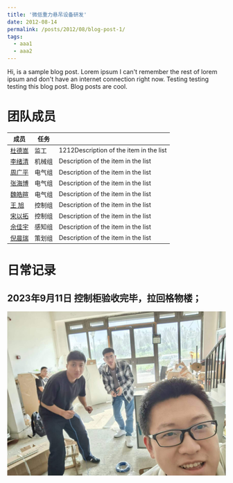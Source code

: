 ```yaml
---
title: '微低重力悬吊设备研发'
date: 2012-08-14
permalink: /posts/2012/08/blog-post-1/
tags:
  - aaa1
  - aaa2
---
```


Hi, is a sample blog post. Lorem ipsum I can't remember the rest of lorem ipsum and don't have an internet connection right now. Testing testing testing this blog post. Blog posts are cool.

# 团队成员

| 成员           | 任务   |                                                              |
| -------        | ------ | ----------------------------------------------              |
| [杜德嵩](#)    | 监工   | 1212Description of the item in the list                          |
| [李绪清](#)    | 机械组   | Description of the item in the list                          |
| [周广平](#)    | 电气组   | Description of the item in the list                          |
| [张海博](#)    | 电气组   | Description of the item in the list                          |
| [魏皓暄](#)    | 电气组   | Description of the item in the list                          |
| [王  旭](#)    | 控制组   | Description of the item in the list                          |
| [宋以拓](#)    | 控制组   | Description of the item in the list                          |
| [佘佳宇](#)    | 感知组   | Description of the item in the list                          |
| [倪晨瑞](#)    | 策划组   | Description of the item in the list                          |

# 日常记录

## 2023年9月11日 控制柜验收完毕，拉回格物楼；
![0](/images/mpic1.jpg "Magic Gardens")
